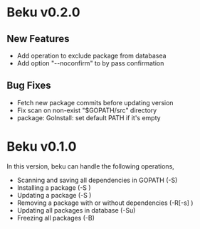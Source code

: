# Beku v0.2.0

## New Features

* Add operation to exclude package from databasea
* Add option "--noconfirm" to by pass confirmation

## Bug Fixes

* Fetch new package commits before updating version
* Fix scan on non-exist "$GOPATH/src" directory
* package: GoInstall: set default PATH if it's empty


# Beku v0.1.0

In this version, beku can handle the following operations,

* Scanning and saving all dependencies in GOPATH (-S)
* Installing a package (-S <pkg>)
* Updating a package (-S <pkg>)
* Removing a package with or without dependencies (-R[-s] <pkg>)
* Updating all packages in database (-Su)
* Freezing all packages (-B)
